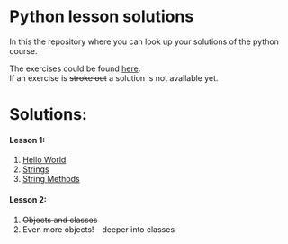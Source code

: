 # Python lesson solutions

In this the repository where you can look up your solutions of the python course.

The exercises could be found [here](http://fsr.github.io/python-lessons/).  
If an exercise is ~~stroke out~~ a solution is not available yet.

# Solutions:
#### Lesson 1:
1. [Hello World](01_getting_started/helloworld.py)
2. [Strings](01_getting_started/strings.py)
3. [String Methods](01_getting_started/string_methods.py)

#### Lesson 2:
1. ~~Objects and classes~~
2. ~~Even more objects! - deeper into classes~~

